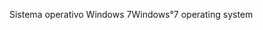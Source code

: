 <span data-ttu-id="f95e8-101">Sistema operativo Windows 7</span><span class="sxs-lookup"><span data-stu-id="f95e8-101">Windows°7 operating system</span></span>